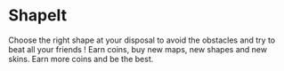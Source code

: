 # ShapeIt

Choose the right shape at your disposal to avoid the obstacles and try to beat all your friends ! 
Earn coins, buy new maps, new shapes and new skins. Earn more coins and be the best. 
